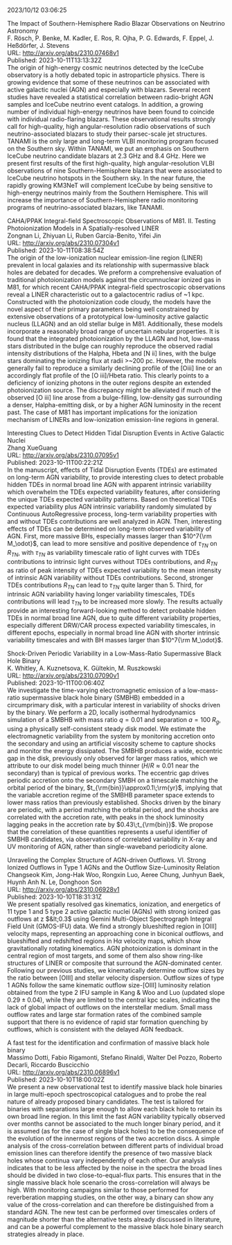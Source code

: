2023/10/12 03:06:25  

The Impact of Southern-Hemisphere Radio Blazar Observations on Neutrino
  Astronomy  
F. Rösch, P. Benke, M. Kadler, E. Ros, R. Ojha, P. G. Edwards, F. Eppel, J. Heßdörfer, J. Stevens  
URL: http://arxiv.org/abs/2310.07468v1  
Published: 2023-10-11T13:13:32Z  
  The origin of high-energy cosmic neutrinos detected by the IceCube observatory is a hotly debated topic in astroparticle physics. There is growing evidence that some of these neutrinos can be associated with active galactic nuclei (AGN) and especially with blazars. Several recent studies have revealed a statistical correlation between radio-bright AGN samples and IceCube neutrino event catalogs. In addition, a growing number of individual high-energy neutrinos have been found to coincide with individual radio-flaring blazars. These observational results strongly call for high-quality, high angular-resolution radio observations of such neutrino-associated blazars to study their parsec-scale jet structures. TANAMI is the only large and long-term VLBI monitoring program focused on the Southern sky. Within TANAMI, we put an emphasis on Southern IceCube neutrino candidate blazars at 2.3 GHz and 8.4 GHz. Here we present first results of the first high-quality, high angular-resolution VLBI observations of nine Southern-Hemisphere blazars that were associated to IceCube neutrino hotspots in the Southern sky. In the near future, the rapidly growing KM3NeT will complement IceCube by being sensitive to high-energy neutrinos mainly from the Southern Hemisphere. This will increase the importance of Southern-Hemisphere radio monitoring programs of neutrino-associated blazars, like TANAMI.   

CAHA/PPAK Integral-field Spectroscopic Observations of M81. II. Testing
  Photoionization Models in A Spatially-resolved LINER  
Zongnan Li, Zhiyuan Li, Ruben Garcia-Benito, Yifei Jin  
URL: http://arxiv.org/abs/2310.07304v1  
Published: 2023-10-11T08:38:54Z  
  The origin of the low-ionization nuclear emission-line region (LINER) prevalent in local galaxies and its relationship with supermassive black holes are debated for decades. We preform a comprehensive evaluation of traditional photoionization models against the circumnuclear ionized gas in M81, for which recent CAHA/PPAK integral-field spectroscopic observations reveal a LINER characteristic out to a galactocentric radius of ~1 kpc. Constructed with the photoionization code cloudy, the models have the novel aspect of their primary parameters being well constrained by extensive observations of a prototypical low-luminosity active galactic nucleus (LLAGN) and an old stellar bulge in M81. Additionally, these models incorporate a reasonably broad range of uncertain nebular properties. It is found that the integrated photoionization by the LLAGN and hot, low-mass stars distributed in the bulge can roughly reproduce the observed radial intensity distributions of the Halpha, Hbeta and [N ii] lines, with the bulge stars dominating the ionizing flux at radii &gt;~200 pc. However, the models generally fail to reproduce a similarly declining profile of the [Oiii] line or an accordingly flat profile of the [O iii]/Hbeta ratio. This clearly points to a deficiency of ionizing photons in the outer regions despite an extended photoionization source. The discrepancy might be alleviated if much of the observed [O iii] line arose from a bulge-filling, low-density gas surrounding a denser, Halpha-emitting disk, or by a higher AGN luminosity in the recent past. The case of M81 has important implications for the ionization mechanism of LINERs and low-ionization emission-line regions in general.   

Interesting Clues to Detect Hidden Tidal Disruption Events in Active
  Galactic Nuclei  
Zhang XueGuang  
URL: http://arxiv.org/abs/2310.07095v1  
Published: 2023-10-11T00:22:21Z  
  In the manuscript, effects of Tidal Disruption Events (TDEs) are estimated on long-term AGN variability, to provide interesting clues to detect probable hidden TDEs in normal broad line AGN with apparent intrinsic variability which overwhelm the TDEs expected variability features, after considering the unique TDEs expected variability patterns. Based on theoretical TDEs expected variability plus AGN intrinsic variability randomly simulated by Continuous AutoRegressive process, long-term variability properties with and without TDEs contributions are well analyzed in AGN. Then, interesting effects of TDEs can be determined on long-term observed variability of AGN. First, more massive BHs, especially masses larger than $10^7{\rm M_\odot}$, can lead to more sensitive and positive dependence of $\tau_{TN}$ on $R_{TN}$, with $\tau_{TN}$ as variability timescale ratio of light curves with TDEs contributions to intrinsic light curves without TDEs contributions, and $R_{TN}$ as ratio of peak intensity of TDEs expected variability to the mean intensity of intrinsic AGN variability without TDEs contributions. Second, stronger TDEs contributions $R_{TN}$ can lead to $\tau_{TN}$ quite larger than 5. Third, for intrinsic AGN variability having longer variability timescales, TDEs contributions will lead $\tau_{TN}$ to be increased more slowly. The results actually provide an interesting forward-looking method to detect probable hidden TDEs in normal broad line AGN, due to quite different variability properties, especially different DRW/CAR process expected variability timescales, in different epochs, especially in normal broad line AGN with shorter intrinsic variability timescales and with BH masses larger than $10^7{\rm M_\odot}$.   

Shock-Driven Periodic Variability in a Low-Mass-Ratio Supermassive Black
  Hole Binary  
K. Whitley, A. Kuznetsova, K. Gültekin, M. Ruszkowski  
URL: http://arxiv.org/abs/2310.07090v1  
Published: 2023-10-11T00:06:40Z  
  We investigate the time-varying electromagnetic emission of a low-mass-ratio supermassive black hole binary (SMBHB) embedded in a circumprimary disk, with a particular interest in variability of shocks driven by the binary. We perform a 2D, locally isothermal hydrodynamics simulation of a SMBHB with mass ratio $q=0.01$ and separation $a=100\;R_g$, using a physically self-consistent steady disk model. We estimate the electromagnetic variability from the system by monitoring accretion onto the secondary and using an artificial viscosity scheme to capture shocks and monitor the energy dissipated. The SMBHB produces a wide, eccentric gap in the disk, previously only observed for larger mass ratios, which we attribute to our disk model being much thinner ($H/R\approx0.01$ near the secondary) than is typical of previous works. The eccentric gap drives periodic accretion onto the secondary SMBH on a timescale matching the orbital period of the binary, $t_{\rm{bin}}\approx0.1\;\rm{yr}$, implying that the variable accretion regime of the SMBHB parameter space extends to lower mass ratios than previously established. Shocks driven by the binary are periodic, with a period matching the orbital period, and the shocks are correlated with the accretion rate, with peaks in the shock luminosity lagging peaks in the accretion rate by $0.43\;t_{\rm{bin}}$. We propose that the correlation of these quantities represents a useful identifier of SMBHB candidates, via observations of correlated variability in X-ray and UV monitoring of AGN, rather than single-waveband periodicity alone.   

Unraveling the Complex Structure of AGN-driven Outflows. VI. Strong
  Ionized Outflows in Type 1 AGNs and the Outflow Size-Luminosity Relation  
Changseok Kim, Jong-Hak Woo, Rongxin Luo, Aeree Chung, Junhyun Baek, Huynh Anh N. Le, Donghoon Son  
URL: http://arxiv.org/abs/2310.06928v1  
Published: 2023-10-10T18:31:31Z  
  We present spatially resolved gas kinematics, ionization, and energetics of 11 type 1 and 5 type 2 active galactic nuclei (AGNs) with strong ionized gas outflows at z $&lt;0.3$ using Gemini Multi-Object Spectrograph Integral Field Unit (GMOS-IFU) data. We find a strongly blueshifted region in [OIII] velocity maps, representing an approaching cone in biconical outflows, and blueshifted and redshifted regions in H$\alpha$ velocity maps, which show gravitationally rotating kinematics. AGN photoionization is dominant in the central region of most targets, and some of them also show ring-like structures of LINER or composite that surround the AGN-dominated center. Following our previous studies, we kinematically determine outflow sizes by the ratio between [OIII] and stellar velocity dispersion. Outflow sizes of type 1 AGNs follow the same kinematic outflow size-[OIII] luminosity relation obtained from the type 2 IFU sample in Kang &amp; Woo and Luo (updated slope $0.29\pm0.04$), while they are limited to the central kpc scales, indicating the lack of global impact of outflows on the interstellar medium. Small mass outflow rates and large star formation rates of the combined sample support that there is no evidence of rapid star formation quenching by outflows, which is consistent with the delayed AGN feedback.   

A fast test for the identification and confirmation of massive black
  hole binary  
Massimo Dotti, Fabio Rigamonti, Stefano Rinaldi, Walter Del Pozzo, Roberto Decarli, Riccardo Buscicchio  
URL: http://arxiv.org/abs/2310.06896v1  
Published: 2023-10-10T18:00:02Z  
  We present a new observational test to identify massive black hole binaries in large multi-epoch spectroscopical catalogues and to probe the real nature of already proposed binary candidates. The test is tailored for binaries with separations large enough to allow each black hole to retain its own broad line region. In this limit the fast AGN variability typically observed over months cannot be associated to the much longer binary period, and it is assumed (as for the case of single black holes) to be the consequence of the evolution of the innermost regions of the two accretion discs. A simple analysis of the cross-correlation between different parts of individual broad emission lines can therefore identify the presence of two massive black holes whose continua vary independently of each other. Our analysis indicates that to be less affected by the noise in the spectra the broad lines should be divided in two close-to-equal-flux parts. This ensures that in the single massive black hole scenario the cross-correlation will always be high. With monitoring campaigns similar to those performed for reverberation mapping studies, on the other way, a binary can show any value of the cross-correlation and can therefore be distinguished from a standard AGN. The new test can be performed over timescales orders of magnitude shorter than the alternative tests already discussed in literature, and can be a powerful complement to the massive black hole binary search strategies already in place.   

